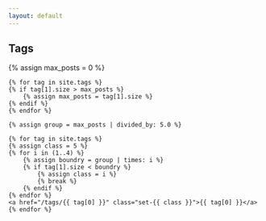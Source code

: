 ```yaml
---
layout: default
---
```

<h2>Tags</h2>
<div id="tag-cloud">
    {% assign max_posts = 0 %}

    {% for tag in site.tags %}
    {% if tag[1].size > max_posts %}
        {% assign max_posts = tag[1].size %}
    {% endif %}
    {% endfor %}

    {% assign group = max_posts | divided_by: 5.0 %}

    {% for tag in site.tags %}
    {% assign class = 5 %}
    {% for i in (1..4) %}
        {% assign boundry = group | times: i %}
        {% if tag[1].size < boundry %}
            {% assign class = i %}
            {% break %}
        {% endif %}
    {% endfor %}
    <a href="/tags/{{ tag[0] }}" class="set-{{ class }}">{{ tag[0] }}</a>
    {% endfor %}
</div>
